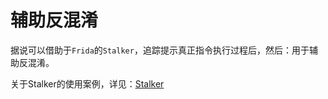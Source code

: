 # 辅助反混淆

据说可以借助于`Frida`的`Stalker`，追踪提示真正指令执行过程后，然后：用于辅助反混淆。

关于Stalker的使用案例，详见：[Stalker](../frida_example/frida/ios_objc/stalker/README.md)
